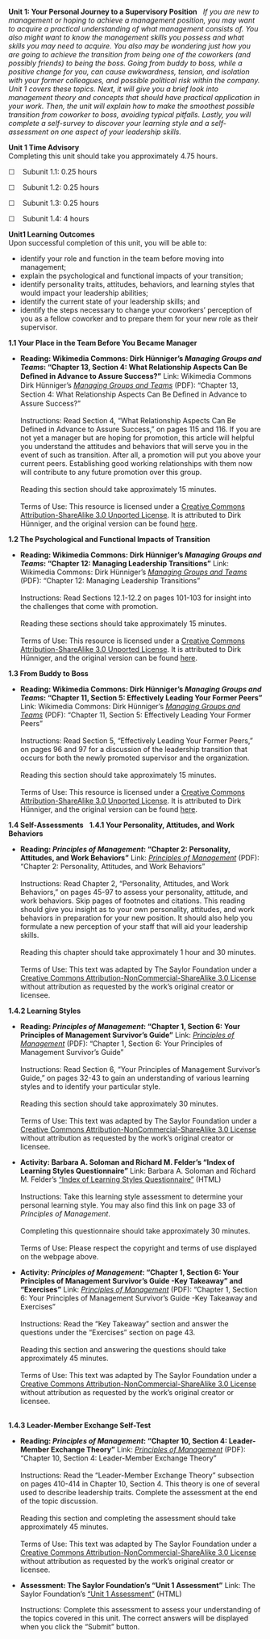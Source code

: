 **Unit 1: Your Personal Journey to a Supervisory Position** <span
id="1"></span> 
*If you are new to management or hoping to achieve a management
position, you may want to acquire a practical understanding of what
management consists of. You also might want to know the management
skills you possess and what skills you may need to acquire. You also may
be wondering just how you are going to achieve the transition from being
one of the coworkers (and possibly friends) to being the boss. Going
from buddy to boss, while a positive change for you, can cause
awkwardness, tension, and isolation with your former colleagues, and
possible political risk within the company.*  
 *Unit 1 covers these topics. Next, it will give you a brief look into
management theory and concepts that should have practical application in
your work. Then, the unit will explain how to make the smoothest
possible transition from coworker to boss, avoiding typical pitfalls.
Lastly, you will complete a self-survey to discover your learning style
and a self-assessment on one aspect of your leadership skills.*

**Unit 1 Time Advisory**  
Completing this unit should take you approximately 4.75 hours.  
  
 ☐    Subunit 1.1: 0.25 hours  
  
 ☐    Subunit 1.2: 0.25 hours  
  
 ☐    Subunit 1.3: 0.25 hours  
  
 ☐    Subunit 1.4: 4 hours

**Unit1 Learning Outcomes**  
Upon successful completion of this unit, you will be able to:
-   identify your role and function in the team before moving into
    management;
-   explain the psychological and functional impacts of your transition;
-   identify personality traits, attitudes, behaviors, and learning
    styles that would impact your leadership abilities;
-   identify the current state of your leadership skills; and
-   identify the steps necessary to change your coworkers’ perception of
    you as a fellow coworker and to prepare them for your new role as
    their supervisor.

**1.1 Your Place in the Team Before You Became Manager** <span
id="1.1"></span> 
-   **Reading: Wikimedia Commons: Dirk Hünniger’s *Managing Groups and
    Teams*: “Chapter 13, Section 4: What Relationship Aspects Can Be
    Deﬁned in Advance to Assure Success?”**
    Link: Wikimedia Commons Dirk Hünniger’s *[Managing Groups and
    Teams](http://upload.wikimedia.org/wikipedia/commons/4/42/Managing_Groups_and_Teams.pdf)*
    (PDF): “Chapter 13, Section 4: What Relationship Aspects Can Be
    Deﬁned in Advance to Assure Success?”  
        
     Instructions: Read Section 4, “What Relationship Aspects Can Be
    Defined in Advance to Assure Success,” on pages 115 and 116. If you
    are not yet a manager but are hoping for promotion, this article
    will helpful you understand the attitudes and behaviors that will
    serve you in the event of such as transition. After all, a promotion
    will put you above your current peers. Establishing good working
    relationships with them now will contribute to any future promotion
    over this group.  
        
     Reading this section should take approximately 15 minutes.  
        
     Terms of Use: This resource is licensed under a [Creative Commons
    Attribution-ShareAlike 3.0 Unported
    License](http://creativecommons.org/licenses/by-sa/3.0/). It is
    attributed to Dirk Hünniger, and the original version can be found
    [here](http://upload.wikimedia.org/wikipedia/commons/4/42/Managing_Groups_and_Teams.pdf).

**1.2 The Psychological and Functional Impacts of Transition** <span
id="1.2"></span> 
-   **Reading: Wikimedia Commons: Dirk Hünniger’s *Managing Groups and
    Teams*: “Chapter 12: Managing Leadership Transitions”**
    Link: Wikimedia Commons: Dirk Hünniger’s *[Managing Groups and
    Teams](http://upload.wikimedia.org/wikipedia/commons/4/42/Managing_Groups_and_Teams.pdf)*
    (PDF): “Chapter 12: Managing Leadership Transitions”  
        
     Instructions: Read Sections 12.1-12.2 on pages 101-103 for insight
    into the challenges that come with promotion.  
        
     Reading these sections should take approximately 15 minutes.  
        
     Terms of Use: This resource is licensed under a [Creative Commons
    Attribution-ShareAlike 3.0 Unported
    License](http://creativecommons.org/licenses/by-sa/3.0/). It is
    attributed to Dirk Hünniger, and the original version can be found
    [here](http://upload.wikimedia.org/wikipedia/commons/4/42/Managing_Groups_and_Teams.pdf).

**1.3 From Buddy to Boss** <span id="1.3"></span> 
-   **Reading: Wikimedia Commons: Dirk Hünniger’s *Managing Groups and
    Teams*: “Chapter 11, Section 5: Effectively Leading Your Former
    Peers”**
    Link: Wikimedia Commons: Dirk Hünniger’s *[Managing Groups and
    Teams](http://upload.wikimedia.org/wikipedia/commons/4/42/Managing_Groups_and_Teams.pdf)*
    (PDF): “Chapter 11, Section 5: Effectively Leading Your Former
    Peers”  
        
     Instructions: Read Section 5, “Effectively Leading Your Former
    Peers,” on pages 96 and 97 for a discussion of the leadership
    transition that occurs for both the newly promoted supervisor and
    the organization.  
        
     Reading this section should take approximately 15 minutes.  
        
     Terms of Use: This resource is licensed under a [Creative Commons
    Attribution-ShareAlike 3.0 Unported
    License](http://creativecommons.org/licenses/by-sa/3.0/). It is
    attributed to Dirk Hünniger, and the original version can be found
    [here](http://upload.wikimedia.org/wikipedia/commons/4/42/Managing_Groups_and_Teams.pdf).

**1.4 Self-Assessments** <span id="1.4"></span> 
**1.4.1 Your Personality, Attitudes, and Work Behaviors** <span
id="1.4.1"></span> 
-   **Reading: *Principles of Management*: “Chapter 2: Personality,
    Attitudes, and Work Behaviors”**
    Link: *[Principles of
    Management](http://www.saylor.org/site/textbooks/Principles%20of%20Management.pdf)*
    (PDF): “Chapter 2: Personality, Attitudes, and Work Behaviors”  
        
     Instructions: Read Chapter 2, “Personality, Attitudes, and Work
    Behaviors,” on pages 45-97 to assess your personality, attitude, and
    work behaviors. Skip pages of footnotes and citations. This reading
    should give you insight as to your own personality, attitudes, and
    work behaviors in preparation for your new position. It should also
    help you formulate a new perception of your staff that will aid your
    leadership skills.  
        
     Reading this chapter should take approximately 1 hour and 30
    minutes.  
        
     Terms of Use: This text was adapted by The Saylor Foundation under
    a [Creative Commons Attribution-NonCommercial-ShareAlike 3.0
    License](http://creativecommons.org/licenses/by-nc-sa/3.0/) without
    attribution as requested by the work’s original creator or licensee.

**1.4.2 Learning Styles** <span id="1.4.2"></span> 
-   **Reading: *Principles of Management*: “Chapter 1, Section 6: Your
    Principles of Management Survivor’s Guide”**
    Link: *[Principles of
    Management](http://www.saylor.org/site/textbooks/Principles%20of%20Management.pdf)*
    (PDF): “Chapter 1, Section 6: Your Principles of Management
    Survivor’s Guide”  
        
     Instructions: Read Section 6, “Your Principles of Management
    Survivor’s Guide,” on pages 32-43 to gain an understanding of
    various learning styles and to identify your particular style.  
        
     Reading this section should take approximately 30 minutes.  
        
     Terms of Use: This text was adapted by The Saylor Foundation under
    a [Creative Commons Attribution-NonCommercial-ShareAlike 3.0
    License](http://creativecommons.org/licenses/by-nc-sa/3.0/) without
    attribution as requested by the work’s original creator or licensee.

-   **Activity: Barbara A. Soloman and Richard M. Felder’s “Index of
    Learning Styles Questionnaire”**
    Link: Barbara A. Soloman and Richard M. Felder’s [“Index of Learning
    Styles
    Questionnaire”](http://www.engr.ncsu.edu/learningstyles/ilsweb.html)
    (HTML)  
        
     Instructions: Take this learning style assessment to determine your
    personal learning style. You may also find this link on page 33 of
    *Principles of Management*.  
        
     Completing this questionnaire should take approximately 30
    minutes.  
        
     Terms of Use: Please respect the copyright and terms of use
    displayed on the webpage above.

-   **Activity: *Principles of Management*: “Chapter 1, Section 6: Your
    Principles of Management Survivor’s Guide -Key Takeaway” and
    “Exercises”**
    Link: *[Principles of
    Management](http://www.saylor.org/site/textbooks/Principles%20of%20Management.pdf)*
    (PDF): “Chapter 1, Section 6: Your Principles of Management
    Survivor’s Guide -Key Takeaway and Exercises”  
        
     Instructions: Read the “Key Takeaway” section and answer the
    questions under the “Exercises” section on page 43.  
        
     Reading this section and answering the questions should take
    approximately 45 minutes.  
        
     Terms of Use: This text was adapted by The Saylor Foundation under
    a [Creative Commons Attribution-NonCommercial-ShareAlike 3.0
    License](http://creativecommons.org/licenses/by-nc-sa/3.0/) without
    attribution as requested by the work’s original creator or
    licensee.  
      

**1.4.3 Leader-Member Exchange Self-Test** <span id="1.4.3"></span> 
-   **Reading: *Principles of Management*: “Chapter 10, Section 4:
    Leader-Member Exchange Theory”**
    Link: *[Principles of
    Management](http://www.saylor.org/site/wp-content/uploads/2013/06/Principles%20of%20ManagementNEW.pdf)*
    (PDF): “Chapter 10, Section 4: Leader-Member Exchange Theory”  
        
     Instructions: Read the “Leader-Member Exchange Theory” subsection
    on pages 410-414 in Chapter 10, Section 4. This theory is one of
    several used to describe leadership traits. Complete the assessment
    at the end of the topic discussion.  
        
     Reading this section and completing the assessment should take
    approximately 45 minutes.  
        
     Terms of Use: This text was adapted by The Saylor Foundation under
    a [Creative Commons Attribution-NonCommercial-ShareAlike 3.0
    License](http://creativecommons.org/licenses/by-nc-sa/3.0/) without
    attribution as requested by the work’s original creator or licensee.

-   **Assessment: The Saylor Foundation’s “Unit 1 Assessment”**
    Link: The Saylor Foundation’s [“Unit 1
    Assessment”](http://school.saylor.org/mod/quiz/view.php?id=1704) (HTML)  
      
     Instructions: Complete this assessment to assess your understanding
    of the topics covered in this unit. The correct answers will be
    displayed when you click the “Submit” button.


